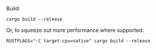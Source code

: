 Build:

```
cargo build --release
```

Or, to squeeze out more performance where supported:

```
RUSTFLAGS="-C target-cpu=native" cargo build --release
```
